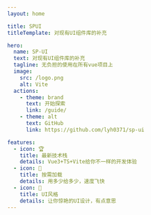 ```yaml
---
layout: home

title: SPUI
titleTemplate: 对现有UI组件库的补充

hero:
  name: SP-UI
  text: 对现有UI组件库的补充
  tagline: 无负担的使用在所有vue项目上
  image:
    src: /logo.png
    alt: Vite
  actions:
    - theme: brand
      text: 开始探索
      link: /guide/
    - theme: alt
      text: GitHub
      link: https://github.com/lyh0371/sp-ui

features:
  - icon: 🏆
    title: 最新技术栈
    details: Vue3+TS+Vite给你不一样的开发体验
  - icon: 🚀
    title: 按需加载
    details: 用多少给多少，速度飞快
  - icon: 👀
    title: UI风格
    details: 让你惊艳的UI设计，有点意思
---
```


